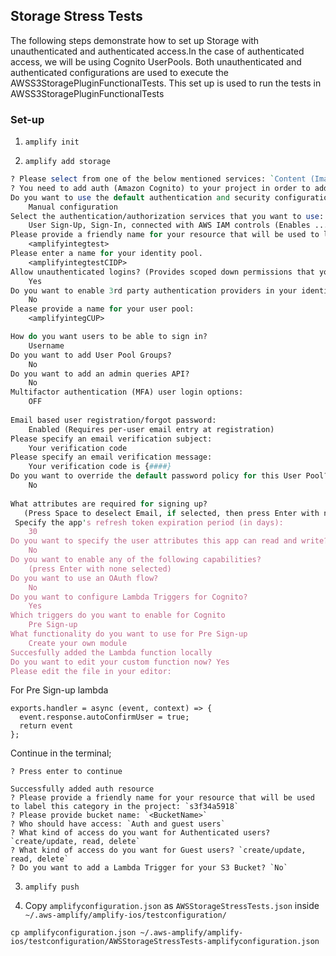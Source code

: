 ## Storage Stress Tests

The following steps demonstrate how to set up Storage with unauthenticated and authenticated access.In the case of authenticated access, we will be using Cognito UserPools. Both unauthenticated and authenticated configurations are used to execute the AWSS3StoragePluginFunctionalTests. This set up is used to run the tests in AWSS3StoragePluginFunctionalTests


### Set-up

1. `amplify init`

2. `amplify add storage`

```perl
? Please select from one of the below mentioned services: `Content (Images, audio, video, etc.)`
? You need to add auth (Amazon Cognito) to your project in order to add storage for user files. Do you want to add auth now? `Yes`
Do you want to use the default authentication and security configuration? 
    Manual configuration
Select the authentication/authorization services that you want to use: 
    User Sign-Up, Sign-In, connected with AWS IAM controls (Enables ...)
Please provide a friendly name for your resource that will be used to label this category in the project: 
    <amplifyintegtest>
Please enter a name for your identity pool. 
    <amplifyintegtestCIDP>
Allow unauthenticated logins? (Provides scoped down permissions that you can control via AWS IAM) 
    Yes
Do you want to enable 3rd party authentication providers in your identity pool? 
    No
Please provide a name for your user pool: 
    <amplifyintegCUP>

How do you want users to be able to sign in? 
    Username
Do you want to add User Pool Groups? 
    No
Do you want to add an admin queries API? 
    No
Multifactor authentication (MFA) user login options: 
    OFF
 
Email based user registration/forgot password: 
    Enabled (Requires per-user email entry at registration)
Please specify an email verification subject: 
    Your verification code
Please specify an email verification message: 
    Your verification code is {####}
Do you want to override the default password policy for this User Pool? 
    No
 
What attributes are required for signing up? 
   (Press Space to deselect Email, if selected, then press Enter with none selected)
 Specify the app's refresh token expiration period (in days): 
    30
Do you want to specify the user attributes this app can read and write? 
    No
Do you want to enable any of the following capabilities?
    (press Enter with none selected)
Do you want to use an OAuth flow? 
    No
Do you want to configure Lambda Triggers for Cognito? 
    Yes
Which triggers do you want to enable for Cognito
    Pre Sign-up
What functionality do you want to use for Pre Sign-up 
    Create your own module
Succesfully added the Lambda function locally
Do you want to edit your custom function now? Yes
Please edit the file in your editor: 
```

For Pre Sign-up lambda

```
exports.handler = async (event, context) => {
  event.response.autoConfirmUser = true;
  return event
};
```

Continue in the terminal;

```
? Press enter to continue

Successfully added auth resource
? Please provide a friendly name for your resource that will be used to label this category in the project: `s3f34a5918`
? Please provide bucket name: `<BucketName>`
? Who should have access: `Auth and guest users`
? What kind of access do you want for Authenticated users? `create/update, read, delete`
? What kind of access do you want for Guest users? `create/update, read, delete`
? Do you want to add a Lambda Trigger for your S3 Bucket? `No`
```

3. `amplify push`


4. Copy `amplifyconfiguration.json` as `AWSStorageStressTests.json` inside `~/.aws-amplify/amplify-ios/testconfiguration/`

```
cp amplifyconfiguration.json ~/.aws-amplify/amplify-ios/testconfiguration/AWSStorageStressTests-amplifyconfiguration.json
```

